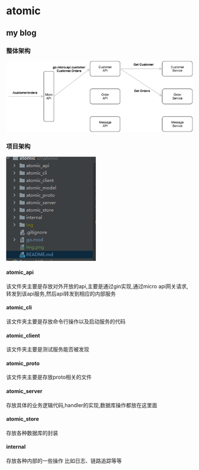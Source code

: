 # atomic
## my blog

### 整体架构
![img.png](整体架构.png)

### 项目架构
![img_1.png](项目架构.png)

#### atomic_api
该文件夹主要是存放对外开放的api,主要是通过gin实现,通过micro api网关请求,转发到该api服务,然后api转发到相应的内部服务
#### atomic_cli
该文件夹主要是存放命令行操作以及启动服务的代码
#### atomic_client
该文件夹主要是测试服务能否被发现
#### atomic_proto
该文件夹主要是存放proto相关的文件
#### atomic_server
存放具体的业务逻辑代码,handler的实现,数据库操作都放在这里面
#### atomic_store
存放各种数据库的封装
#### internal
存放各种内部的一些操作 比如日志、链路追踪等等